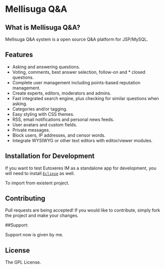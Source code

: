 # Mellisuga Q&A

## What is Mellisuga Q&A?

Mellisuga Q&A system is a open source Q&A platform for JSP/MySQL.

## Features

* Asking and answering questions.
* Voting, comments, best answer selection, follow-on and * closed questions.
* Complete user management including points-based reputation management.
* Create experts, editors, moderators and admins.
* Fast integrated search engine, plus checking for similar questions when asking.
* Categories and/or tagging.
* Easy styling with CSS themes.
* RSS, email notifications and personal news feeds.
* User avatars and custom fields.
* Private messages.
* Block users, IP addresses, and censor words.
* Integrate WYSIWYG or other text editors with editor/viewer modules.

## Installation for Development

If you want to test Eutoxeres IM as a standalone app for development, you will need
to install [`Eclipse`](http://www.eclipse.org/) as well.

To import from existent project.

## Contributing

Pull requests are being accepted! If you would like to contribute, simply fork
the project and make your changes.

##Support:

Support now is given by me.

## License

The GPL License.
